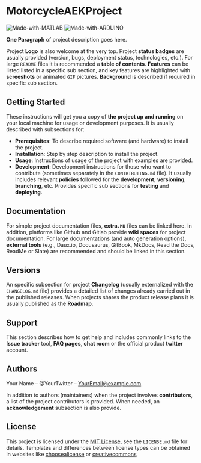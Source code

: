 # MotorcycleAEKProject
 ![Made-with-MATLAB](https://img.shields.io/badge/code-Made%20with%20MATLAB-brightgreen)
 ![Made-with-ARDUINO](https://img.shields.io/badge/hw-Made%20with%20ARDUINO-blue)
 

**One Paragraph** of project description goes here.  

Project **Logo** is also welcome at the very top. Project **status badges** are usually provided (version, bugs, deployment status, technologies, etc.). For large `README` files it is recommended a **table of contents**. **Features** can be listed listed in a specific sub section, and key features are highlighted with **screeshots** or animated `GIF` pictures. **Background** is described if required in specific sub section.

## Getting Started
These instructions will get you a copy of **the project up and running** on your local machine for usage or development purposes. It is usually described with subsections for:

- **Prerequisites**: To describe required software (and hardware) to install the project.
- **Installation**: Step by step description to install the project.
- **Usage**: Instructions of usage of the project with examples are provided.
- **Development**: Development instructions for those who want to contribute (sometimes separately in the `CONTRIBUTING.md` file). It usually includes relevant **policies** followed for the **development**, **versioning**,  **branching**, etc. Provides specific sub sections for **testing** and **deploying**. 

## Documentation
For simple project documentation files, **extra`.MD`** files can be linked here. In addition, platforms like Github and Gitlab provide **wiki spaces** for project documentation. For large documentations (and auto generation options), **external tools**  (e.g., Daux.io, Docusaurus, GitBook, MkDocs, Read the Docs, ReadMe or Slate) are recommended and should be linked in this section. 

## Versions

An specific subsection for project **Changelog** (usually externalized with the `CHANGELOG.md` file) provides a detailed list of changes already carried out in the published releases. When projects shares the product release plans it is usually published as the **Roadmap**.

## Support

This section describes how to get help and includes commonly links to the **Issue tracker** tool, **FAQ pages**, **chat room** or the official product **twitter** account. 

## Authors

Your Name – @YourTwitter – [YourEmail@example.com](mailto:YourEmail@example.com)

In addition to authors (maintainers) when the project involves **contributors**, a list of the project contributors is provided. When needed, an **acknowledgement** subsection is also provide. 

##  License
This project is licensed under the [MIT License](https://choosealicense.com/licenses/mit/),  see the `LICENSE.md` file for details.
Templates and differences between license types can be obtained in websites like [choosealicense](https://choosealicense.com/) or [creativecommons](https://creativecommons.org/choose/)
